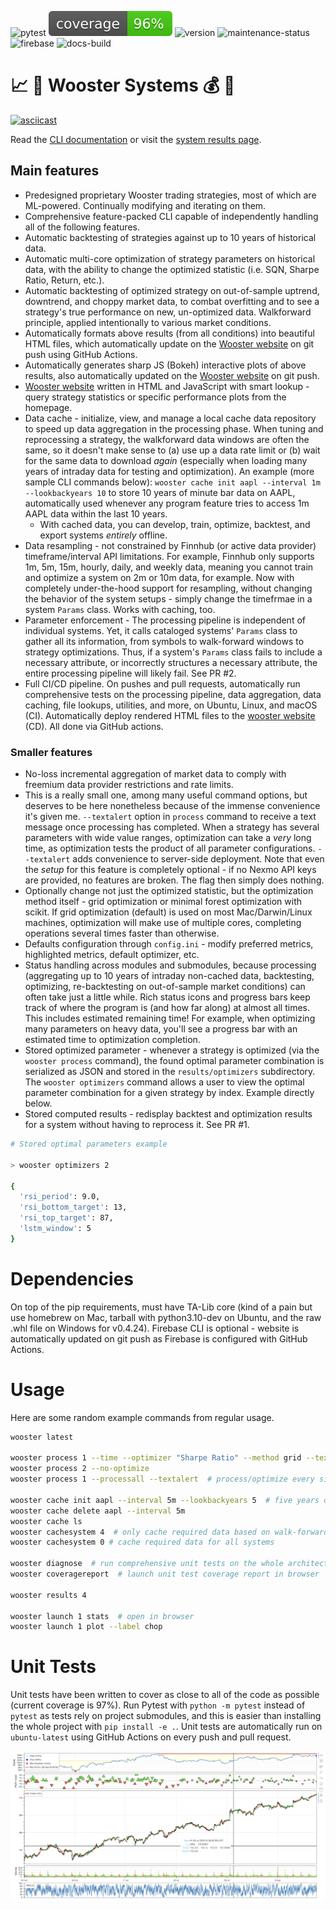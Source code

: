 ![pytest](https://github.com/preritdas/wooster-trading-systems/actions/workflows/pytest.yml/badge.svg)
![coverage-badge](tests/badge.svg)
![version](https://img.shields.io/badge/python-3.10-blue)
![maintenance-status](https://img.shields.io/badge/maintenance-passively--developed-green.svg)
![firebase](https://github.com/preritdas/wooster-trading-systems/actions/workflows/firebase-hosting-merge.yml/badge.svg)
![docs-build](https://github.com/preritdas/wooster-trading-systems/actions/workflows/docs.yml/badge.svg)


# :chart_with_upwards_trend: :robot: Wooster Systems :moneybag: :money_with_wings:

[![asciicast](https://asciinema.org/a/WZoORNecs2HiOfXnY7nquwtMo.svg)](https://asciinema.org/a/WZoORNecs2HiOfXnY7nquwtMo)

Read the [CLI documentation](https://woosterdocs.preritdas.com) or visit the [system results page](https://wooster.preritdas.com).

<!--features!-->
## Main features

- Predesigned proprietary Wooster trading strategies, most of which are ML-powered. Continually modifying and iterating on them.
- Comprehensive feature-packed CLI capable of independently handling all of the following features.
- Automatic backtesting of strategies against up to 10 years of historical data.
- Automatic multi-core optimization of strategy parameters on historical data, with the ability to change the optimized statistic (i.e. SQN, Sharpe Ratio, Return, etc.).
- Automatic backtesting of optimized strategy on out-of-sample uptrend, downtrend, and choppy market data, to combat overfitting and to see a strategy's true performance on new, un-optimized data. Walkforward principle, applied intentionally to various market conditions.
- Automatically formats above results (from all conditions) into beautiful HTML files, which automatically update on the [Wooster website](https://wooster.preritdas.com) on git push using GitHub Actions.
- Automatically generates sharp JS (Bokeh) interactive plots of above results, also automatically updated on the [Wooster website](https://wooster.preritdas.com) on git push.
- [Wooster website](https://wooster.preritdas.com) written in HTML and JavaScript with smart lookup - query strategy statistics or specific performance plots from the homepage.
- Data cache - initialize, view, and manage a local cache data repository to speed up data aggregation in the processing phase. When tuning and reprocessing a strategy, the walkforward data windows are often the same, so it doesn't make sense to (a) use up a data rate limit or (b) wait for the same data to download _again_ (especially when loading many years of intraday data for testing and optimization). An example (more sample CLI commands below): `wooster cache init aapl --interval 1m --lookbackyears 10` to store 10 years of minute bar data on AAPL, automatically used whenever any program feature tries to access 1m AAPL data within the last 10 years. 
  - With cached data, you can develop, train, optimize, backtest, and export systems _entirely_ offline.
- Data resampling - not constrained by Finnhub (or active data provider) timeframe/interval API limitations. For example, Finnhub only supports 1m, 5m, 15m, hourly, daily, and weekly data, meaning you cannot train and optimize a system on 2m or 10m data, for example. Now with completely under-the-hood support for resampling, without changing the behavior of the system setups - simply change the timefrmae in a system `Params` class. Works with caching, too.
- Parameter enforcement - The processing pipeline is independent of individual systems. Yet, it calls cataloged systems' `Params` class to gather all its information, from symbols to walk-forward windows to strategy optimizations. Thus, if a system's `Params` class fails to include a necessary attribute, or incorrectly structures a necessary attribute, the entire processing pipeline will likely fail. See PR #2.
- Full CI/CD pipeline. On pushes and pull requests, automatically run comprehensive tests on the processing pipeline, data aggregation, data caching, file lookups, utilities, and more, on Ubuntu, Linux, and macOS (CI). Automatically deploy rendered HTML files to the [wooster website](https://wooster.preritdas.com) (CD). All done via GitHub actions.

### Smaller features

- No-loss incremental aggregation of market data to comply with freemium data provider restrictions and rate limits.
- This is a really small one, among many useful command options, but deserves to be here nonetheless because of the immense convenience it's given me. `--textalert` option in `process` command to receive a text message once processing has completed. When a strategy has several parameters with wide value ranges, optimization can take a _very_ long time, as optimization tests the product of all parameter configurations. `--textalert` adds convenience to server-side deployment. Note that even the _setup_ for this feature is completely optional - if no Nexmo API keys are provided, no features are broken. The flag then simply does nothing.
- Optionally change not just the optimized statistic, but the optimization method itself - grid optimization or minimal forest optimization with scikit. If grid optimization (default) is used on most Mac/Darwin/Linux machines, optimization will make use of multiple cores, completing operations several times faster than otherwise.
- Defaults configuration through `config.ini` - modify preferred metrics, highlighted metrics, default optimizer, etc.
- Status handling across modules and submodules, because processing (aggregating up to 10 years of intraday non-cached data, backtesting, optimizing, re-backtesting on out-of-sample market conditions) can often take just a little while. Rich status icons and progress bars keep track of where the program is (and how far along) at almost all times. This includes estimated remaining time! For example, when optimizing many parameters on heavy data, you'll see a progress bar with an estimated time to optimization completion.
- Stored optimized parameter - whenever a strategy is optimized (via the `wooster process` command), the found optimal parameter combination is serialized as JSON and stored in the `results/optimizers` subdirectory. The `wooster optimizers` command allows a user to view the optimal parameter combination for a given strategy by index. Example directly below.
- Stored computed results - redisplay backtest and optimization results for a system without having to reprocess it. See PR #1.

```bash
# Stored optimal parameters example

> wooster optimizers 2

{
  'rsi_period': 9.0,
  'rsi_bottom_target': 13,
  'rsi_top_target': 87,
  'lstm_window': 5
}
```


# Dependencies

On top of the pip requirements, must have TA-Lib core (kind of a pain but use homebrew on Mac, tarball with python3.10-dev on Ubuntu, and the raw .whl file on Windows for v0.4.24). Firebase CLI is optional - website is automatically updated on git push as Firebase is configured with GitHub Actions. 


# Usage

Here are some random example commands from regular usage.

```bash
wooster latest 

wooster process 1 --time --optimizer "Sharpe Ratio" --method grid --textalert --launch
wooster process 2 --no-optimize
wooster process 1 --processall --textalert  # process/optimize every single system and alert when done

wooster cache init aapl --interval 5m --lookbackyears 5  # five years of 5m data cached
wooster cache delete aapl --interval 5m
wooster cache ls
wooster cachesystem 4  # only cache required data based on walk-forward intervals
wooster cachesystem 0 # cache required data for all systems

wooster diagnose  # run comprehensive unit tests on the whole architecture
wooster coveragereport  # launch unit test coverage report in browser

wooster results 4

wooster launch 1 stats  # open in browser
wooster launch 1 plot --label chop
```


# Unit Tests

Unit tests have been written to cover as close to all of the code as possible (current coverage is 97%). Run Pytest with `python -m pytest` instead of `pytest` as tests rely on project submodules, and this is easier than installing the whole project with `pip install -e .`. Unit tests are automatically run on `ubuntu-latest` using GitHub Actions on every push and pull request.


[![plot-preview](readme-content/plot_preview.PNG)](https://wooster.preritdas.com/plots/wooster%20one%20train.html)

